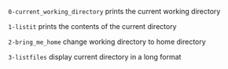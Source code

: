 `0-current_working_directory` prints the current working directory

`1-listit` prints the contents of the current directory

`2-bring_me_home` change working directory to home directory

`3-listfiles` display current directory in a long format